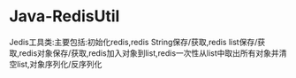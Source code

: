# Java-RedisUtil
Jedis工具类:主要包括:初始化redis,redis String保存/获取,redis list保存/获取,redis对象保存/获取,redis加入对象到list,redis一次性从list中取出所有对象并清空list,对象序列化/反序列化
